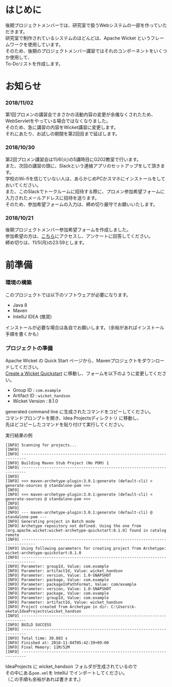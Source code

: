 # はじめに
後期プロジェクトメンバーでは、研究室で扱うWebシステムの一部を作っていただきます。<br>
研究室で制作されているシステムのほどんどは、Apache Wicket というフレームワークを使用しています。<br>
そのため、後期のプロジェクトメンバー講習ではそれのコンポーネントをいくつか使用して、<br>
To-Doリストを作成します。<br>

# お知らせ

### 2018/11/02
第1回プロメンの講習会でまさかの活動内容の変更が余儀なくされたため、<br>
WebServletをやっている場合ではなくなりました。<br>
そのため、急に講習の内容をWicket講習に変更します。<br>
それにあたり、お試しの期間を第2回目まで延ばします。<br>

### 2018/10/30
第2回プロメン講習会は11/6(火)の5講時目にG202教室で行います。<br>
また、次回の講習の頭に、Slackという連絡アプリのセットアップをして頂きます。<br>
学校のWi-fiを信じていない人は、あらかじめPCかスマホにインストールをしておいてください。<br>
また、このSlackでトークルームに招待する際に、プロメン参加希望フォームに入力されたメールアドレスに招待を送ります。<br>
そのため、参加希望フォームの入力は、締め切り厳守でお願いいたします。

### 2018/10/21
後期プロジェクトメンバー参加希望フォームを作成しました。<br>
参加希望の方は、[こちら](https://docs.google.com/forms/d/e/1FAIpQLSdMgzGvoDvXcGwg72v8p1sCaPHdCFpGv7xGUD0RTmHacENaxQ/viewform?usp=sf_link)にアクセスし、アンケートに回答してください。<br>
締め切りは、11/5(月)の23:59とします。

# 前準備

### 環境の構築
このプロジェクトでは以下のソフトウェアが必要になります。

- Java 8
- Maven
- IntelliJ IDEA (推奨)

インストールが必要な場合は各自でお願いします。（余裕があればインストール手順を書くかも）<br>

### プロジェクトの準備
Apache Wicket の Quick Start ページから、Mavenプロジェクトをダウンロードしてください。<br>
[Create a Wicket Quickstart](https://wicket.apache.org/start/quickstart.html) に移動し、フォームを以下のように変更してください。

- Group ID : `com.example`
- Artifact ID : `wicket_handson`
- Wicket Version : 8.1.0

generated command line に生成されたコマンドをコピーしてください。<br>
コマンドプロンプトを開き、Idea Projectsディレクトリ に移動し、<br>
先ほどコピーしたコマンドを貼り付けて実行してください。<br>

実行結果の例
```
[INFO] Scanning for projects...
[INFO]
[INFO] ------------------------------------------------------------------------
[INFO] Building Maven Stub Project (No POM) 1
[INFO] ------------------------------------------------------------------------
[INFO]
[INFO] >>> maven-archetype-plugin:3.0.1:generate (default-cli) > generate-sources @ standalone-pom >>>
[INFO]
[INFO] <<< maven-archetype-plugin:3.0.1:generate (default-cli) < generate-sources @ standalone-pom <<<
[INFO]
[INFO]
[INFO] --- maven-archetype-plugin:3.0.1:generate (default-cli) @ standalone-pom ---
[INFO] Generating project in Batch mode
[INFO] Archetype repository not defined. Using the one from [org.apache.wicket:wicket-archetype-quickstart:8.1.0] found in catalog remote
[INFO] ----------------------------------------------------------------------------
[INFO] Using following parameters for creating project from Archetype: wicket-archetype-quickstart:8.1.0
[INFO] ----------------------------------------------------------------------------
[INFO] Parameter: groupId, Value: com.example
[INFO] Parameter: artifactId, Value: wicket_handson
[INFO] Parameter: version, Value: 1.0-SNAPSHOT
[INFO] Parameter: package, Value: com.example
[INFO] Parameter: packageInPathFormat, Value: com/example
[INFO] Parameter: version, Value: 1.0-SNAPSHOT
[INFO] Parameter: package, Value: com.example
[INFO] Parameter: groupId, Value: com.example
[INFO] Parameter: artifactId, Value: wicket_handson
[INFO] Project created from Archetype in dir: C:\Users\k-oketa\IdeaProjects\wicket_handson
[INFO] ------------------------------------------------------------------------
[INFO] BUILD SUCCESS
[INFO] ------------------------------------------------------------------------
[INFO] Total time: 30.883 s
[INFO] Finished at: 2018-11-04T05:42:39+09:00
[INFO] Final Memory: 11M/52M
[INFO] ------------------------------------------------------------------------
```
IdeaProjects に wicket_handson フォルダが生成されているので<br>
その中にある`pom.xml`を IntelliJ でインポートしてください。<br>
（この手順も余裕があれば書きます。)
